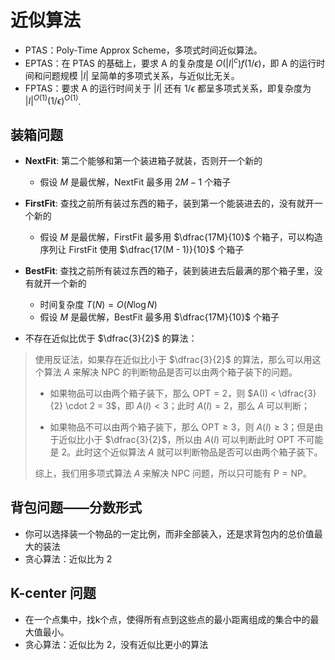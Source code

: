 # 近似算法

- PTAS：Poly-Time Approx Scheme，多项式时间近似算法。
- EPTAS：在 PTAS 的基础上，要求 A 的复杂度是 $O(|I|^c)f(1/\epsilon)$，即 A 的运行时间和问题规模 $|I|$ 呈简单的多项式关系，与近似比无关。
- FPTAS：要求 A 的运行时间关于 $|I|$ 还有 $1/\epsilon$ 都呈多项式关系，即复杂度为 $|I|^{O(1)} (1/\epsilon)^{O(1)}$.

## 装箱问题

- **NextFit**: 第二个能够和第一个装进箱子就装，否则开一个新的
  - 假设 $M$ 是最优解，NextFit 最多用 $2M - 1$ 个箱子
  
- **FirstFit**: 查找之前所有装过东西的箱子，装到第一个能装进去的，没有就开一个新的
  - 假设 $M$ 是最优解，FirstFit 最多用 $\dfrac{17M}{10}$ 个箱子，可以构造序列让 FirstFit 使用 $\dfrac{17(M - 1)}{10}$ 个箱子
  
- **BestFit**: 查找之前所有装过东西的箱子，装到装进去后最满的那个箱子里，没有就开一个新的
  - 时间复杂度 $T(N) = O(N \log N)$
  - 假设 $M$ 是最优解，BestFit 最多用 $\dfrac{17M}{10}$ 个箱子
  
- 不存在近似比优于 $\dfrac{3}{2}$ 的算法：

> 使用反证法，如果存在近似比小于 $\dfrac{3}{2}$ 的算法，那么可以用这个算法 $A$ 来解决 NPC 的判断物品是否可以由两个箱子装下的问题。
>
> - 如果物品可以由两个箱子装下，那么 $\text{OPT} = 2$，则 $A(I) < \dfrac{3}{2} \cdot 2 = 3$，即 $A(I) < 3$；此时 $A(I) = 2$，那么 $A$ 可以判断；
>
> - 如果物品不可以由两个箱子装下，那么 $\text{OPT} \geq 3$，则 $A(I) \geq 3$；但是由于近似比小于 $\dfrac{3}{2}$，所以由 $A(I)$ 可以判断此时 $\text{OPT}$ 不可能是 2。此时这个近似算法 $A$ 就可以判断物品是否可以由两个箱子装下。
>
> 综上，我们用多项式算法 $A$ 来解决 NPC 问题，所以只可能有 $\text{P} = \text{NP}$。

## 背包问题——分数形式

- 你可以选择装一个物品的一定比例，而非全部装入，还是求背包内的总价值最大的装法
- 贪心算法：近似比为 2

## K-center 问题

- 在一个点集中，找k个点，使得所有点到这些点的最小距离组成的集合中的最大值最小。
- 贪心算法：近似比为 2，没有近似比更小的算法